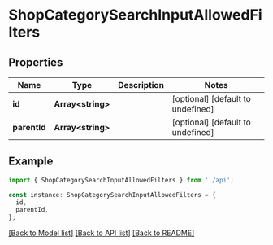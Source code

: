 # ShopCategorySearchInputAllowedFilters

## Properties

| Name         | Type                    | Description | Notes                             |
| ------------ | ----------------------- | ----------- | --------------------------------- |
| **id**       | **Array&lt;string&gt;** |             | [optional] [default to undefined] |
| **parentId** | **Array&lt;string&gt;** |             | [optional] [default to undefined] |

## Example

```typescript
import { ShopCategorySearchInputAllowedFilters } from './api';

const instance: ShopCategorySearchInputAllowedFilters = {
  id,
  parentId,
};
```

[[Back to Model list]](../README.md#documentation-for-models) [[Back to API list]](../README.md#documentation-for-api-endpoints) [[Back to README]](../README.md)
